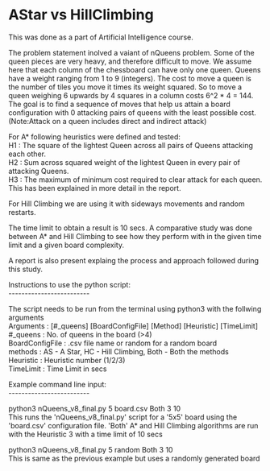 # AStar vs HillClimbing

This was done as a part of Artificial Intelligence course.<br />

The problem statement inolved a vaiant of nQueens problem. Some of the queen pieces are very heavy, and therefore difficult to move. We assume here that each column of the chessboard can have only one queen. Queens have a weight ranging from 1 to 9 (integers). The cost to move a queen is the number of tiles you move it times its weight squared. So to move a queen weighing 6 upwards by 4 squares in a column costs 6^2 * 4 = 144. The goal is to find a sequence of moves that help us attain a board configuration with 0 attacking pairs of queens with the least possible cost.
(Note:Attack on a queen includes direct and indirect attack)<br />

For A* following heuristics were defined and tested:<br />
H1 : The square of the lightest Queen across all pairs of Queens attacking each other.<br />
H2 : Sum across squared weight of the lightest Queen in every pair of attacking Queens.<br />
H3 : The maximum of minimum cost required to clear attack for each queen. This has been explained in more detail in the report.<br />

For Hill Climbing we are using it with sideways movements and random restarts.<br />

The time limit to obtain a result is 10 secs. A comparative study was done between A* and Hill Climbing to see how they perform with in the given time limit and a given board complexity.<br />

A report is also present explaing the process and approach followed during this study.<br />


Instructions to use the python script:<br />
-------------------------<br />

The script needs to be run from the terminal using python3 with the follwing arguments<br />
Arguments : [#_queens] [BoardConfigFile] [Method] [Heuristic] [TimeLimit]<br />
#_queens		: No. of queens in the board (>4)<br />
BoardConfigFile	: .csv file name or random for a random board<br />
methods 		: AS - A Star, HC - Hill Climbing, Both - Both the methods<br />
Heuristic		: Heuristic number (1/2/3)<br />
TimeLimit		: Time Limit in secs<br />


Example command line input:<br />
-------------------------<br />

python3 nQueens_v8_final.py 5 board.csv Both 3 10<br />
	This runs the 'nQueens_v8_final.py' script for a '5x5' board using the 'board.csv' configuration file. 'Both' A* and Hill Climbing algorithms are run with the Heuristic 3 with a time limit of 10 secs<br />

python3 nQueens_v8_final.py 5 random Both 3 10<br />
	This is same as the previous example but uses a randomly generated board<br />



